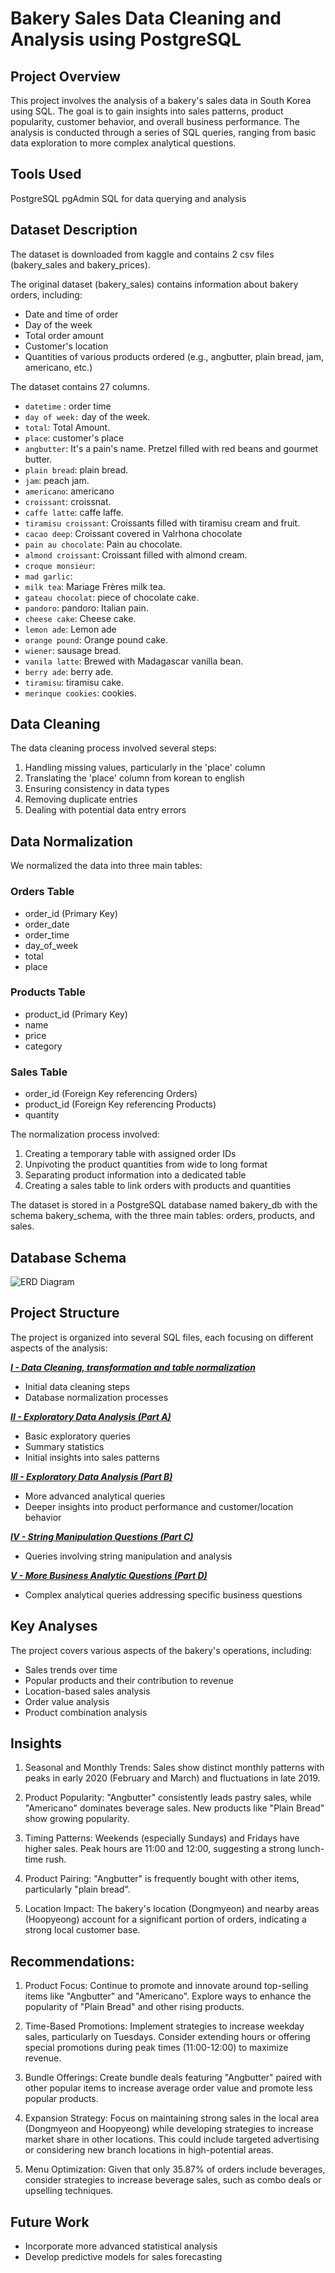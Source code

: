 # Bakery Sales Data Cleaning and Analysis using PostgreSQL

## Project Overview
This project involves the analysis of a bakery's sales data in South Korea using SQL. The goal is to gain insights into sales patterns, product popularity, customer behavior, and overall business performance. The analysis is conducted through a series of SQL queries, ranging from basic data exploration to more complex analytical questions.


## Tools Used
PostgreSQL 
pgAdmin 
SQL for data querying and analysis


## Dataset Description
The dataset is downloaded from kaggle and contains 2 csv files (bakery_sales and bakery_prices). 

The original dataset (bakery_sales) contains information about bakery orders, including:

- Date and time of order
- Day of the week
- Total order amount
- Customer's location
- Quantities of various products ordered (e.g., angbutter, plain bread, jam, americano, etc.)

The dataset contains 27 columns.

- `datetime` : order time
- `day of week:` day of the week.
- `total`: Total Amount.
- `place`: customer's place
- `angbutter`: It's a pain's name. Pretzel filled with red beans and gourmet butter.
- `plain bread`: plain bread.
- `jam`: peach jam.
- `americano`: americano
- `croissant`: croissnat.
- `caffe latte`: caffe laffe.
- `tiramisu croissant`: Croissants filled with tiramisu cream and fruit.
- `cacao deep`: Croissant covered in Valrhona chocolate
- `pain au chocolate`: Pain au chocolate.
- `almond croissant`: Croissant filled with almond cream.
- `croque monsieur`:
- `mad garlic`:
- `milk tea`: Mariage Frères milk tea.
- `gateau chocolat`: piece of chocolate cake.
- `pandoro`: pandoro: Italian pain.
- `cheese cake`: Cheese cake.
- `lemon ade`: Lemon ade
- `orange pound`: Orange pound cake.
- `wiener`: sausage bread.
- `vanila latte`: Brewed with Madagascar vanilla bean.
- `berry ade`: berry ade.
- `tiramisu`: tiramisu cake.
- `merinque cookies`: cookies.


## Data Cleaning

The data cleaning process involved several steps:

1. Handling missing values, particularly in the 'place' column
2. Translating the 'place' column from korean to english
3. Ensuring consistency in data types
4. Removing duplicate entries
5. Dealing with potential data entry errors


## Data Normalization
We normalized the data into three main tables:

### Orders Table
- order_id (Primary Key)
- order_date
- order_time
- day_of_week
- total
- place

### Products Table
- product_id (Primary Key)
- name
- price
- category

### Sales Table
- order_id (Foreign Key referencing Orders)
- product_id (Foreign Key referencing Products)
- quantity

The normalization process involved:
1. Creating a temporary table with assigned order IDs
2. Unpivoting the product quantities from wide to long format
3. Separating product information into a dedicated table
4. Creating a sales table to link orders with products and quantities

The dataset is stored in a PostgreSQL database named bakery_db with the schema bakery_schema, with the three main tables: orders, products, and sales.


## Database Schema

![ERD Diagram](https://github.com/mosesziregbe/Bakery-Sales-Data-Cleaning-and-Analysis-using-PostgreSQL/blob/main/ERD_bakery_sales.jpg)

## Project Structure

The project is organized into several SQL files, each focusing on different aspects of the analysis:

[***I - Data Cleaning, transformation and table normalization***](https://github.com/mosesziregbe/Bakery-Sales-Data-Cleaning-and-Analysis-using-PostgreSQL/blob/main/bakery_sales_data_cleaning_and_transformations.sql)
- Initial data cleaning steps
- Database normalization processes

[***II - Exploratory Data Analysis (Part A)***](https://github.com/mosesziregbe/Bakery-Sales-Data-Cleaning-and-Analysis-using-PostgreSQL/blob/main/bakery_sales_eda_solutions1.sql)
- Basic exploratory queries
- Summary statistics
- Initial insights into sales patterns

[***III - Exploratory Data Analysis (Part B)***](https://github.com/mosesziregbe/Bakery-Sales-Data-Cleaning-and-Analysis-using-PostgreSQL/blob/main/bakery_sales_eda_solutions2.sql)
- More advanced analytical queries
- Deeper insights into product performance and customer/location behavior

[***IV - String Manipulation Questions (Part C)***](https://github.com/mosesziregbe/Bakery-Sales-Data-Cleaning-and-Analysis-using-PostgreSQL/blob/main/bakery_sales_string_questions.sql)
- Queries involving string manipulation and analysis


[***V - More Business Analytic Questions (Part D)***](https://github.com/mosesziregbe/Bakery-Sales-Data-Cleaning-and-Analysis-using-PostgreSQL/blob/main/bakery_sales_more_business_analytics_solutions.sql)
- Complex analytical queries addressing specific business questions



## Key Analyses

The project covers various aspects of the bakery's operations, including:

- Sales trends over time
- Popular products and their contribution to revenue
- Location-based sales analysis
- Order value analysis
- Product combination analysis


## Insights 

1. Seasonal and Monthly Trends: Sales show distinct monthly patterns with peaks in early 2020 (February and March) and fluctuations in late 2019.

2. Product Popularity: "Angbutter" consistently leads pastry sales, while "Americano" dominates beverage sales. New products like "Plain Bread" show growing popularity.

3. Timing Patterns: Weekends (especially Sundays) and Fridays have higher sales. Peak hours are 11:00 and 12:00, suggesting a strong lunch-time rush.

4. Product Pairing: "Angbutter" is frequently bought with other items, particularly "plain bread".

5. Location Impact: The bakery's location (Dongmyeon) and nearby areas (Hoopyeong) account for a significant portion of orders, indicating a strong local customer base.


## Recommendations:

1. Product Focus: Continue to promote and innovate around top-selling items like "Angbutter" and "Americano". Explore ways to enhance the popularity of "Plain Bread" and other rising products.

2. Time-Based Promotions: Implement strategies to increase weekday sales, particularly on Tuesdays. Consider extending hours or offering special promotions during peak times (11:00-12:00) to maximize revenue.

3. Bundle Offerings: Create bundle deals featuring "Angbutter" paired with other popular items to increase average order value and promote less popular products.

4. Expansion Strategy: Focus on maintaining strong sales in the local area (Dongmyeon and Hoopyeong) while developing strategies to increase market share in other locations. This could include targeted advertising or considering new branch locations in high-potential areas.

5. Menu Optimization: Given that only 35.87% of orders include beverages, consider strategies to increase beverage sales, such as combo deals or upselling techniques.


## Future Work
- Incorporate more advanced statistical analysis
- Develop predictive models for sales forecasting


